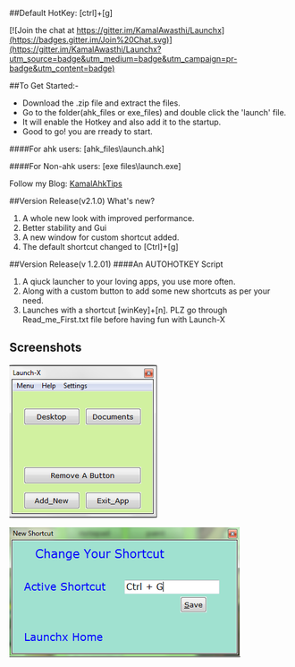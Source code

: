 ##Default HotKey: [ctrl]+[g]

[![Join the chat at https://gitter.im/KamalAwasthi/Launchx](https://badges.gitter.im/Join%20Chat.svg)](https://gitter.im/KamalAwasthi/Launchx?utm_source=badge&utm_medium=badge&utm_campaign=pr-badge&utm_content=badge)

##To Get Started:-
* Download the .zip file and extract the files.
* Go to the folder(ahk_files or exe_files) and double click the 'launch' file.
* It will enable the Hotkey and also add it to the startup.
* Good to go! you are rready to start.

####For ahk users: [ahk_files\launch.ahk]

####For Non-ahk users: [exe files\launch.exe]


Follow my Blog: [KamalAhkTips](http://kamalahktips.blogspot.in/)

##Version Release(v2.1.0)
 What's new?
 1. A whole new look with improved performance.
 2. Better stability and Gui
 3. A new window for custom shortcut added.
 4. The default shortcut changed to [Ctrl]+[g]

##Version Release(v 1.2.01)
####An AUTOHOTKEY Script
1. A qiuck launcher to your loving apps, you use more often.
2. Along with a custom button to add some new shortcuts as per your need.
3. Launches with a shortcut [winKey]+[n]. PLZ go through Read_me_First.txt file before having fun with Launch-X

## Screenshots
![alt text](https://github.com/KamalAwasthi/Launchx/blob/master/screenshots/launch.png?raw=true "Logo Title Text 1")

![alt text](https://github.com/KamalAwasthi/Launchx/blob/master/screenshots/shortcut.png?raw=true "Logo Title Text 1")



